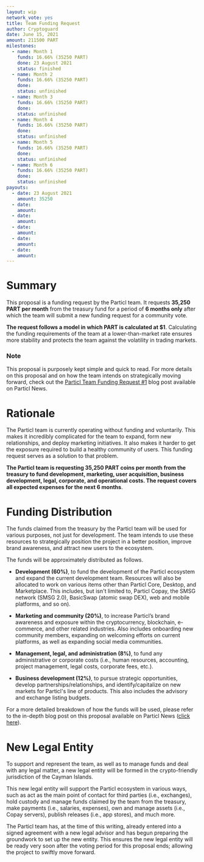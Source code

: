 ```yaml
---
layout: wip
network_vote: yes
title: Team Funding Request
author: Cryptoguard
date: June 15, 2021
amount: 211500 PART
milestones:
  - name: Month 1
    funds: 16.66% (35250 PART)
    done: 23 August 2021
    status: finished
  - name: Month 2
    funds: 16.66% (35250 PART)
    done:
    status: unfinished
  - name: Month 3
    funds: 16.66% (35250 PART)
    done:
    status: unfinished
  - name: Month 4
    funds: 16.66% (35250 PART)
    done:
    status: unfinished
  - name: Month 5
    funds: 16.66% (35250 PART)
    done:
    status: unfinished
  - name: Month 6
    funds: 16.66% (35250 PART)
    done:
    status: unfinished
payouts:
  - date: 23 August 2021
    amount: 35250
  - date:
    amount:
  - date:
    amount:
  - date:
    amount:
  - date:
    amount:
  - date:
    amount:
---
```


# Summary

This proposal is a funding request by the Particl team. It requests **35,250 PART per month** from the treasury fund for a period of **6 months only** after which the team will submit a new funding request for a community vote.

**The request follows a model in which PART is calculated at $1**. Calculating the funding requirements of the team at a lower-than-market rate ensures more stability and protects the team against the volatility in trading markets.

### Note

This proposal is purposely kept simple and quick to read. For more details on this proposal and on how the team intends on strategically moving forward, check out the [Particl Team Funding Request #1](https://particl.news/particl-team-funding-request-1/) blog post available on Particl News. 

# Rationale

The Particl team is currently operating without funding and voluntarily. This makes it incredibly complicated for the team to expand, form new relationships, and deploy marketing initiatives. It also makes it harder to get the exposure required to build a healthy community of users. This funding request serves as a solution to that problem. 

**The Particl team is requesting 35,250 PART coins per month from the treasury to fund development, marketing, user acquisition, business development, legal, corporate, and operational costs. The request covers all expected expenses for the next 6 months**.

# Funding Distribution

The funds claimed from the treasury by the Particl team will be used for various purposes, not just for development. The team intends to use these resources to strategically position the project in a better position, improve brand awareness, and attract new users to the ecosystem.

The funds will be approximately distributed as follows.

* **Development (60%)**, to fund the development of the Particl ecosystem and expand the current development team. Resources will also be allocated to work on various items other than Particl Core, Desktop, and Marketplace. This includes, but isn't limited to, Particl Copay, the SMSG network (SMSG 2.0), BasicSwap (atomic swap DEX), web and mobile platforms, and so on).

* **Marketing and community (20%)**, to increase Particl’s brand awareness and exposure within the cryptocurrency, blockchain, e-commerce, and other related industries. Also includes onboarding new community members, expanding on welcoming efforts on current platforms, as well as expanding social media communities.

* **Management, legal, and administration (8%)**, to fund any administrative or corporate costs (i.e., human resources, accounting, project management, legal costs, corporate fees, etc.).

* **Business development (12%)**, to pursue strategic opportunities, develop partnerships/relationships, and identify/capitalize on new markets for Particl's line of products. This also includes the advisory and exchange listing budgets.

For a more detailed breakdown of how the funds will be used, please refer to the in-depth blog post on this proposal available on Particl News ([click here](https://particl.news/particl-team-funding-request-1/)).

# New Legal Entity

To support and represent the team, as well as to manage funds and deal with any legal matter, a new legal entity will be formed in the crypto-friendly jurisdiction of the Cayman Islands.

This new legal entity will support the Particl ecosystem in various ways, such as act as the main point of contact for third parties (i.e., exchanges), hold custody and manage funds claimed by the team from the treasury, make payments (i.e., salaries, expenses), own and manage assets (i.e., Copay servers), publish releases (i.e., app stores), and much more.

The Particl team has, at the time of this writing, already entered into a signed agreement with a new legal advisor and has begun preparing the groundwork to set up the new entity. This ensures the new legal entity will be ready very soon after the voting period for this proposal ends; allowing the project to swiftly move forward.
